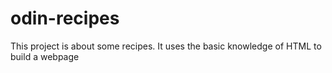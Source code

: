 # odin-recipes
This project is about some recipes. It uses the basic knowledge of HTML to build a webpage